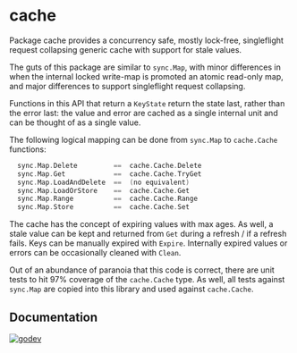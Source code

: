 cache
=====

Package cache provides a concurrency safe, mostly lock-free, singleflight
request collapsing generic cache with support for stale values.

The guts of this package are similar to `sync.Map`, with minor differences in
when the internal locked write-map is promoted an atomic read-only map, and
major differences to support singleflight request collapsing.

Functions in this API that return a `KeyState` return the state last, rather
than the error last: the value and error are cached as a single internal unit
and can be thought of as a single value.

The following logical mapping can be done from `sync.Map` to `cache.Cache`
functions:

```go
  sync.Map.Delete         ==  cache.Cache.Delete
  sync.Map.Get            ==  cache.Cache.TryGet
  sync.Map.LoadAndDelete  ==  (no equivalent)
  sync.Map.LoadOrStore    ==  cache.Cache.Get
  sync.Map.Range          ==  cache.Cache.Range
  sync.Map.Store          ==  cache.Cache.Set
```

The cache has the concept of expiring values with max ages. As well, a stale
value can be kept and returned from `Get` during a refresh / if a refresh
fails. Keys can be manually expired with `Expire`. Internally expired values or
errors can be occasionally cleaned with `Clean`.

Out of an abundance of paranoia that this code is correct, there are unit tests
to hit 97% coverage of the `cache.Cache` type. As well, all tests against
`sync.Map` are copied into this library and used against `cache.Cache`.

Documentation
-------------

[![godev](https://img.shields.io/static/v1?label=godev&message=reference&color=00add8)][godev]

[godev]: https://pkg.go.dev/github.com/twmb/go-cache/cache
